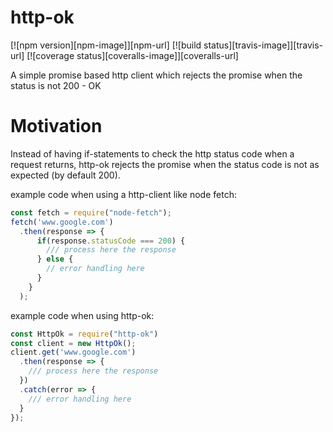 http-ok
==========

[![npm version][npm-image]][npm-url]
[![build status][travis-image]][travis-url]
[![coverage status][coveralls-image]][coveralls-url]

A simple promise based http client which rejects the promise when the status is not 200 - OK


# Motivation

Instead of having if-statements to check the http status code when a request returns, http-ok rejects the promise when the status code is not as expected (by default 200).

example code when using a http-client like node fetch:
```javascript
const fetch = require("node-fetch");
fetch('www.google.com')
  .then(response => {
      if(response.statusCode === 200) {
        /// process here the response
      } else {
        // error handling here
      }
    }
  );

```

example code when using http-ok:
```javascript
const HttpOk = require("http-ok")
const client = new HttpOk(); 
client.get('www.google.com')
  .then(response => {
    /// process here the response
  })
  .catch(error => {
    /// error handling here
  }
});

```
